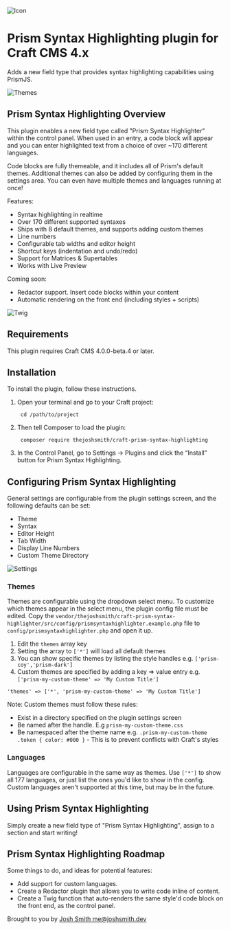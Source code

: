 ![Icon](resources/img/icon.png?raw=true "Icon") 
# Prism Syntax Highlighting plugin for Craft CMS 4.x

Adds a new field type that provides syntax highlighting capabilities using PrismJS.

![Themes](resources/img/themes_demo_1.png?raw=true "Themes") 

## Prism Syntax Highlighting Overview

This plugin enables a new field type called "Prism Syntax Highlighter" within the control panel. When used in an entry, a code block will appear and you can enter highlighted text from a choice of over ~170 different languages.

Code blocks are fully themeable, and it includes all of Prism's default themes. Additional themes can also be added by configuring them in the settings area. You can even have multiple themes and languages running at once!

Features:
- Syntax highlighting in realtime
- Over 170 different supported syntaxes
- Ships with 8 default themes, and supports adding custom themes
- Line numbers
- Configurable tab widths and editor height
- Shortcut keys (indentation and undo/redo)
- Support for Matrices & Supertables
- Works with Live Preview

Coming soon:
- Redactor support. Insert code blocks within your content
- Automatic rendering on the front end (including styles + scripts)

![Twig](resources/img/twig.png?raw=true "Twig")

## Requirements

This plugin requires Craft CMS 4.0.0-beta.4 or later.

## Installation

To install the plugin, follow these instructions.

1. Open your terminal and go to your Craft project:

        cd /path/to/project

2. Then tell Composer to load the plugin:

        composer require thejoshsmith/craft-prism-syntax-highlighting

3. In the Control Panel, go to Settings → Plugins and click the “Install” button for Prism Syntax Highlighting.

## Configuring Prism Syntax Highlighting

General settings are configurable from the plugin settings screen, and the following defaults can be set:

- Theme
- Syntax
- Editor Height
- Tab Width
- Display Line Numbers
- Custom Theme Directory

![Settings](resources/img/settings.png?raw=true "Settings")

### Themes

Themes are configurable using the dropdown select menu. To customize which themes appear in the select menu, the plugin config file must be edited. Copy the `vendor/thejoshsmith/craft-prism-syntax-highlighter/src/config/prismsyntaxhighlighter.example.php` file to `config/prismsyntaxhighlighter.php` and open it up.

1. Edit the `themes` array key
2. Setting the array to `['*']` will load all default themes
3. You can show specific themes by listing the style handles e.g. `['prism-coy','prism-dark']`
4. Custom themes are specified by adding a key => value entry e.g. `['prism-my-custom-theme' => 'My Custom Title']`

```
'themes' => ['*', 'prism-my-custom-theme' => 'My Custom Title']
```

Note: Custom themes must follow these rules:

- Exist in a directory specified on the plugin settings screen
- Be named after the handle. E.g `prism-my-custom-theme.css`
- Be namespaced after the theme name e.g. `.prism-my-custom-theme .token { color: #000 }` - This is to prevent conflicts with Craft's styles

### Languages

Languages are configurable in the same way as themes. Use `['*']` to show all 177 languages, or just list the ones you'd like to show in the config. Custom languages aren't supported at this time, but may be in the future. 


## Using Prism Syntax Highlighting

Simply create a new field type of "Prism Syntax Highlighting", assign to a section and start writing!

## Prism Syntax Highlighting Roadmap

Some things to do, and ideas for potential features:

* Add support for custom languages.
* Create a Redactor plugin that allows you to write code inline of content.
* Create a Twig function that auto-renders the same style'd code block on the front end, as the control panel.

Brought to you by [Josh Smith <me@joshsmith.dev>](https://www.joshsmith.dev)
